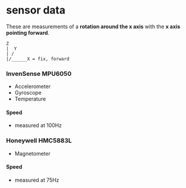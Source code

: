 sensor data
===========

These are measurements of a **rotation around the x axis** with the **x axis pointing forward**.

    Z
    |  Y
    | /
    |/______X = fix, forward

### InvenSense MPU6050 ###

- Accelerometer
- Gyroscope
- Temperature

#### Speed ####

- measured at 100Hz

### Honeywell HMC5883L ###

- Magnetometer

#### Speed ####

- measured at 75Hz
